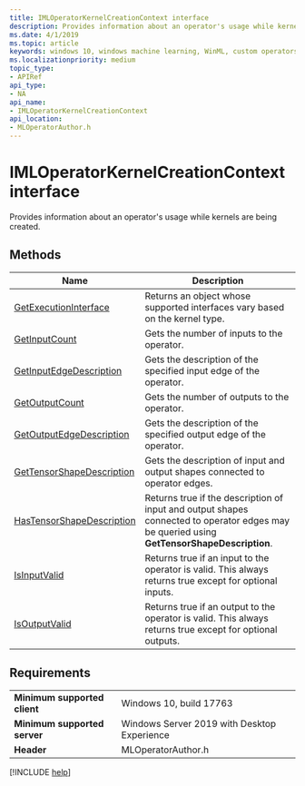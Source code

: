 ```yaml
---
title: IMLOperatorKernelCreationContext interface
description: Provides information about an operator's usage while kernels are being created.
ms.date: 4/1/2019
ms.topic: article
keywords: windows 10, windows machine learning, WinML, custom operators, IMLOperatorKernelCreationContext
ms.localizationpriority: medium
topic_type:
- APIRef
api_type:
- NA
api_name:
- IMLOperatorKernelCreationContext
api_location:
- MLOperatorAuthor.h
---
```


# IMLOperatorKernelCreationContext interface

Provides information about an operator's usage while kernels are being created.

## Methods

| Name | Description |
|------|-------------|
| [GetExecutionInterface](IMLOperatorKernelCreationContext_GetExecutionInterface.md) | Returns an object whose supported interfaces vary based on the kernel type. |
| [GetInputCount](IMLOperatorKernelCreationContext_GetInputCount.md) | Gets the number of inputs to the operator. |
| [GetInputEdgeDescription](IMLOperatorKernelCreationContext_GetInputEdgeDescription.md) | Gets the description of the specified input edge of the operator. |
| [GetOutputCount](IMLOperatorKernelCreationContext_GetOutputCount.md) | Gets the number of outputs to the operator. |
| [GetOutputEdgeDescription](IMLOperatorKernelCreationContext_GetOutputEdgeDescription.md) | Gets the description of the specified output edge of the operator. |
| [GetTensorShapeDescription](IMLOperatorKernelCreationContext_GetTensorShapeDescription.md) | Gets the description of input and output shapes connected to operator edges. |
| [HasTensorShapeDescription](IMLOperatorKernelCreationContext_HasTensorShapeDescription.md) | Returns true if the description of input and output shapes connected to operator edges may be queried using **GetTensorShapeDescription**. |
| [IsInputValid](IMLOperatorKernelCreationContext_IsInputValid.md) | Returns true if an input to the operator is valid. This always returns true except for optional inputs. |
| [IsOutputValid](IMLOperatorKernelCreationContext_IsOutputValid.md) | Returns true if an output to the operator is valid. This always returns true except for optional outputs. |

## Requirements

| | |
|-|-|
| **Minimum supported client** | Windows 10, build 17763 |
| **Minimum supported server** | Windows Server 2019 with Desktop Experience |
| **Header** | MLOperatorAuthor.h |

[!INCLUDE [help](../../includes/get-help.md)]
